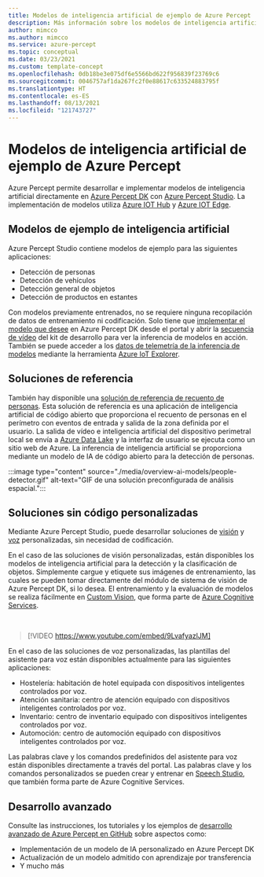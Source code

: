 ```yaml
---
title: Modelos de inteligencia artificial de ejemplo de Azure Percept
description: Más información sobre los modelos de inteligencia artificial disponibles para la creación de prototipos y la implementación
author: mimcco
ms.author: mimcco
ms.service: azure-percept
ms.topic: conceptual
ms.date: 03/23/2021
ms.custom: template-concept
ms.openlocfilehash: 0db18be3e075df6e5566bd622f956839f23769c6
ms.sourcegitcommit: 0046757af1da267fc2f0e88617c633524883795f
ms.translationtype: HT
ms.contentlocale: es-ES
ms.lasthandoff: 08/13/2021
ms.locfileid: "121743727"
---
```

# <a name="azure-percept-sample-ai-models"></a>Modelos de inteligencia artificial de ejemplo de Azure Percept

Azure Percept permite desarrollar e implementar modelos de inteligencia artificial directamente en [Azure Percept DK](./overview-azure-percept-dk.md) con [Azure Percept Studio](https://go.microsoft.com/fwlink/?linkid=2135819). La implementación de modelos utiliza [Azure IOT Hub](https://azure.microsoft.com/services/iot-hub/) y [Azure IOT Edge](https://azure.microsoft.com/services/iot-edge/#iotedge-overview).

## <a name="sample-ai-models"></a>Modelos de ejemplo de inteligencia artificial

Azure Percept Studio contiene modelos de ejemplo para las siguientes aplicaciones:

- Detección de personas
- Detección de vehículos
- Detección general de objetos
- Detección de productos en estantes

Con modelos previamente entrenados, no se requiere ninguna recopilación de datos de entrenamiento ni codificación. Solo tiene que [implementar el modelo que desee](./how-to-deploy-model.md) en Azure Percept DK desde el portal y abrir la [secuencia de vídeo](./how-to-view-video-stream.md) del kit de desarrollo para ver la inferencia de modelos en acción. También se puede acceder a los [datos de telemetría de la inferencia de modelos](./how-to-view-telemetry.md) mediante la herramienta [Azure IoT Explorer](https://github.com/Azure/azure-iot-explorer/releases).

## <a name="reference-solutions"></a>Soluciones de referencia

También hay disponible una [solución de referencia de recuento de personas](https://github.com/microsoft/Azure-Percept-Reference-Solutions/tree/main/people-detection-app). Esta solución de referencia es una aplicación de inteligencia artificial de código abierto que proporciona el recuento de personas en el perímetro con eventos de entrada y salida de la zona definida por el usuario. La salida de vídeo e inteligencia artificial del dispositivo perimetral local se envía a [Azure Data Lake](https://azure.microsoft.com/solutions/data-lake/) y la interfaz de usuario se ejecuta como un sitio web de Azure. La inferencia de inteligencia artificial se proporciona mediante un modelo de IA de código abierto para la detección de personas.

:::image type="content" source="./media/overview-ai-models/people-detector.gif" alt-text="GIF de una solución preconfigurada de análisis espacial.":::

## <a name="custom-no-code-solutions"></a>Soluciones sin código personalizadas

Mediante Azure Percept Studio, puede desarrollar soluciones de [visión](./tutorial-nocode-vision.md) y [voz](./tutorial-no-code-speech.md) personalizadas, sin necesidad de codificación.

En el caso de las soluciones de visión personalizadas, están disponibles los modelos de inteligencia artificial para la detección y la clasificación de objetos. Simplemente cargue y etiquete sus imágenes de entrenamiento, las cuales se pueden tomar directamente del módulo de sistema de visión de Azure Percept DK, si lo desea. El entrenamiento y la evaluación de modelos se realiza fácilmente en [Custom Vision](https://www.customvision.ai/), que forma parte de [Azure Cognitive Services](https://azure.microsoft.com/services/cognitive-services/#overview).

</br>

> [!VIDEO https://www.youtube.com/embed/9LvafyazlJM]

En el caso de las soluciones de voz personalizadas, las plantillas del asistente para voz están disponibles actualmente para las siguientes aplicaciones:

- Hostelería: habitación de hotel equipada con dispositivos inteligentes controlados por voz.
- Atención sanitaria: centro de atención equipado con dispositivos inteligentes controlados por voz.
- Inventario: centro de inventario equipado con dispositivos inteligentes controlados por voz.
- Automoción: centro de automoción equipado con dispositivos inteligentes controlados por voz.

Las palabras clave y los comandos predefinidos del asistente para voz están disponibles directamente a través del portal. Las palabras clave y los comandos personalizados se pueden crear y entrenar en [Speech Studio](https://speech.microsoft.com/), que también forma parte de Azure Cognitive Services.

## <a name="advanced-development"></a>Desarrollo avanzado

Consulte las instrucciones, los tutoriales y los ejemplos de [desarrollo avanzado de Azure Percept en GitHub](https://github.com/microsoft/azure-percept-advanced-development) sobre aspectos como:

- Implementación de un modelo de IA personalizado en Azure Percept DK
- Actualización de un modelo admitido con aprendizaje por transferencia
- Y mucho más
